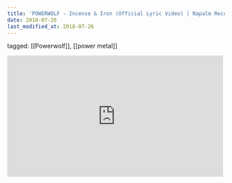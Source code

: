 ```yaml
---
title: 'POWERWOLF - Incense & Iron (Official Lyric Video) | Napalm Records - YouTube'
date: 2018-07-26
last_modified_at: 2018-07-26
---
```

tagged: [[Powerwolf]], [[power metal]]
<iframe allow="accelerometer; autoplay; clipboard-write; encrypted-media; gyroscope; picture-in-picture" allowfullscreen="" frameborder="0" height="281" id="youtube_iframe" src="https://www.youtube.com/embed/uttlRqHpvNs?feature=oembed&amp;enablejsapi=1&amp;origin=https://safe.txmblr.com&amp;wmode=opaque" width="500"></iframe>